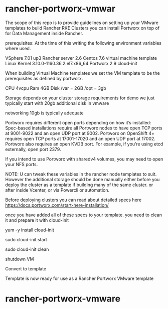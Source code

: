 # rancher-portworx-vmwar

The scope of this repo is to provide guidelines on setting up your VMware templates to build Rancher RKE
Clusters you can install Portworx on top of for Data Management inside Rancher.

prerequisites:
At the time of this writing the following environment variables where used.

VSphere 7.01 up3
Rancher server 2.6
Centos 7.6 virtual machine template
Linux Kernel 3.10.0-1160.36.2.el7.x86_64
Portworx 2.9
cloud-init

When building Virtual Machine templates we set the VM template to be the prerequisites as defined by portworx. 

CPU 4vcpu
Ram 4GB
Disk 
	/var = 2GB
        /opt = 3gb

Storage 
	depends on your cluster storage requirements 
        for demo we just typically start with 20gb additional disk in vmware

networking 10gb is typically adequate

Portworx requires different open ports depending on how it’s installed:
Spec-based installations require all Portworx nodes to have open TCP ports at 9001-9022 and an open UDP port at 9002.
Portworx on OpenShift 4+ requires open TCP ports at 17001-17020 and an open UDP port at 17002.
Portworx also requires an open KVDB port. For example, if you’re using etcd externally, open port 2379.

If you intend to use Portworx with sharedv4 volumes, you may need to open your NFS ports.


NOTE: U can tweak these variables in the rancher node templates to suit. However the additional storage should be done manually either before you deploy the cluster as a template if building many of the same cluster. or after inside Vcenter, or via Powercli or automation. 

Before deploying clusters you can read about detailed specs here
https://docs.portworx.com/start-here-installation/

once you have added all of these specs to your template. you need to clean it and prepare it with cloud-init

yum -y install cloud-init

sudo cloud-init start

sudo cloud-init clean

shutdown VM

Convert to template 

Template is now ready for use as a Rancher Portworx VMware template

# rancher-portworx-vmware
